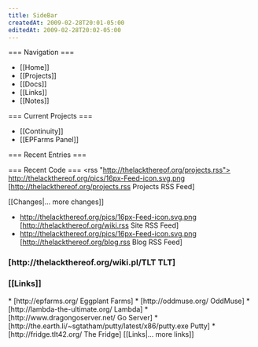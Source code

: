 ```yaml
---
title: SideBar
createdAt: 2009-02-28T20:01-05:00
editedAt: 2009-02-28T20:02-05:00
---
```


=== Navigation ===
* [[Home]]
* [[Projects]]
* [[Docs]]
* [[Links]]
* [[Notes]]

=== Current Projects ===
* [[Continuity]]
* [[EPFarms Panel]]

=== Recent Entries ===
<headlines>

=== Recent Code ===
<rss "http://thelackthereof.org/projects.rss">
http://thelackthereof.org/pics/16px-Feed-icon.svg.png [http://thelackthereof.org/projects.rss Projects RSS Feed]

<SimpleChanges>[[Changes|... more changes]]
* http://thelackthereof.org/pics/16px-Feed-icon.svg.png [http://thelackthereof.org/wiki.rss Site RSS Feed]
* http://thelackthereof.org/pics/16px-Feed-icon.svg.png [http://thelackthereof.org/blog.rss Blog RSS Feed]

<h3>[http://thelackthereof.org/wiki.pl/TLT TLT]</h3><Calendar>

<h3>[[Links]]</h3>
* [http://epfarms.org/ Eggplant Farms]
* [http://oddmuse.org/ OddMuse]
* [http://lambda-the-ultimate.org/ Lambda]
* [http://www.dragongoserver.net/ Go Server]
* [http://the.earth.li/~sgtatham/putty/latest/x86/putty.exe Putty]
* [http://fridge.tlt42.org/ The Fridge]
[[Links|... more links]]

